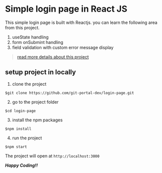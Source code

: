 # Simple login page in React JS

This simple login page is built with Reactjs. you can learn the following area from this project.

1. useState handling
2. form onSubmint handling
3. field validation with custom error message display


> [read more details about this project](#) 

## setup project in locally

1. clone the project

```shell
$git clone https://github.com/git-portal-dev/login-page.git
```
2. go to the project folder
```shell
$cd login-page
```
3. install the npm packages
```shell
$npm install
```
4. run the project
```shell
$npm start
```
The project will open at `http://localhost:3000`

***Happy Coding!!***



